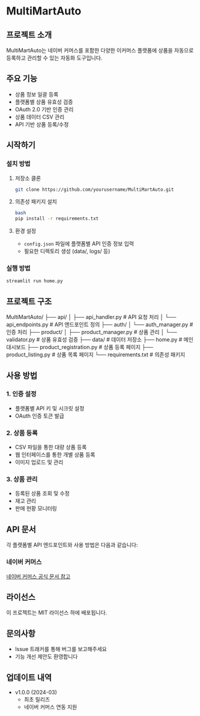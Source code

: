 # MultiMartAuto

## 프로젝트 소개

MultiMartAuto는 네이버 커머스를 포함한 다양한 이커머스 플랫폼에 상품을 자동으로 등록하고 관리할 수 있는 자동화 도구입니다.

## 주요 기능

- 상품 정보 일괄 등록
- 플랫폼별 상품 유효성 검증
- OAuth 2.0 기반 인증 관리
- 상품 데이터 CSV 관리
- API 기반 상품 등록/수정

## 시작하기

### 설치 방법

1. 저장소 클론

   ```bash
   git clone https://github.com/yourusername/MultiMartAuto.git
   ```

2. 의존성 패키지 설치

   ```bash
   bash
   pip install -r requirements.txt
   ```

3. 환경 설정
   - `config.json` 파일에 플랫폼별 API 인증 정보 입력
   - 필요한 디렉토리 생성 (data/, logs/ 등)

### 실행 방법

```bash
streamlit run home.py
```

## 프로젝트 구조

MultiMartAuto/
├── api/
│ ├── api_handler.py # API 요청 처리
│ └── api_endpoints.py # API 엔드포인트 정의
├── auth/
│ └── auth_manager.py # 인증 처리
├── product/
│ ├── product_manager.py # 상품 관리
│ └── validator.py # 상품 유효성 검증
├── data/ # 데이터 저장소
├── home.py # 메인 대시보드
├── product_registration.py # 상품 등록 페이지
├── product_listing.py # 상품 목록 페이지
└── requirements.txt # 의존성 패키지

## 사용 방법

### 1. 인증 설정

- 플랫폼별 API 키 및 시크릿 설정
- OAuth 인증 토큰 발급

### 2. 상품 등록

- CSV 파일을 통한 대량 상품 등록
- 웹 인터페이스를 통한 개별 상품 등록
- 이미지 업로드 및 관리

### 3. 상품 관리

- 등록된 상품 조회 및 수정
- 재고 관리
- 판매 현황 모니터링

## API 문서

각 플랫폼별 API 엔드포인트와 사용 방법은 다음과 같습니다:

### 네이버 커머스

[네이버 커머스 공식 문서 참고](https://apicenter.commerce.naver.com/ko/basic/commerce-api)

## 라이선스

이 프로젝트는 MIT 라이선스 하에 배포됩니다.

## 문의사항

- Issue 트래커를 통해 버그를 보고해주세요
- 기능 개선 제안도 환영합니다

## 업데이트 내역

- v1.0.0 (2024-03)
  - 최초 릴리즈
  - 네이버 커머스 연동 지원
